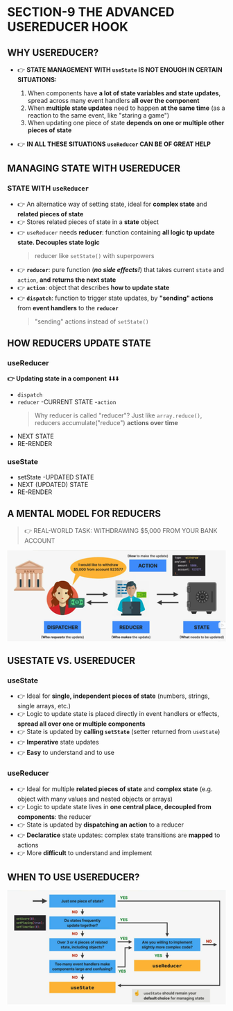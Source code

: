 # SECTION-9 THE ADVANCED USEREDUCER HOOK

## WHY USEREDUCER?

- 👉 **STATE MANAGEMENT WITH `useState` IS NOT ENOUGH IN CERTAIN SITUATIONS:**

  1. When components have **a lot of state variables and state updates**, spread across many event handlers **all over the component**
  2. When **multiple state updates** need to happen **at the same time** (as a reaction to the same event, like "staring a game")
  3. When updating one piece of state **depends on one or multiple other pieces of state**

- 👉 **IN ALL THESE SITUATIONS `useReducer` CAN BE OF GREAT HELP**

## MANAGING STATE WITH USEREDUCER

### STATE WITH `useReducer`

- 👉 An alternatice way of setting state, ideal for **complex state** and **related pieces of state**
- 👉 Stores related pieces of state in a **state** object
- 👉 `useReducer` needs **reducer**: function containing **all logic tp update state. Decouples state logic**
  > reducer like `setState()` with superpowers
- 👉 **`reducer`**: pure function (**_no side effects!_**) that takes current `state` and `action`, **and returns the next state**
- 👉 **`action`**: object that describes **how to update state**
- 👉 **`dispatch`**: function to trigger state updates, by **"sending" actions** from **event handlers** to the **`reducer`**
  > "sending" actions instead of `setState()`

## HOW REDUCERS UPDATE STATE

### useReducer

**👉 Updating state in a component**
⬇️⬇️⬇️

- `dispatch`
- `reducer` -CURRENT STATE -`action`
  > Why reducer is called "reducer"?
  > Just like `array.reduce()`, reducers accumulate("reduce") **actions over time**
- NEXT STATE
- RE-RENDER

### useState

- setState -UPDATED STATE
- NEXT (UPDATED) STATE
- RE-RENDER

## A MENTAL MODEL FOR REDUCERS

> 👉 REAL-WORLD TASK: WITHDRAWING $5,000 FROM YOUR BANK ACCOUNT

![alt text](image.png)

## USESTATE VS. USEREDUCER

### useState

- 👉 Ideal for **single, independent pieces of state** (numbers, strings, single arrays, etc.)
- 👉 Logic to update state is placed directly in event handlers or effects, **spread all over one or multiple components**
- 👉 State is updated by **calling `setState`** (setter returned from `useState`)
- 👉 **Imperative** state updates
- 👉 **Easy** to understand and to use

### useReducer

- 👉 Ideal for multiple **related pieces of state** and **complex state** (e.g. object with many values and nested objects or arrays)
- 👉 Logic to update state lives in **one central place, decoupled from components**: the reducer
- 👉 State is updated by **dispatching an action** to a reducer
- 👉 **Declaratice** state updates: complex state transitions are **mapped** to actions
- 👉 More **difficult** to understand and implement

## WHEN TO USE USEREDUCER?

![alt text](image-1.png)
